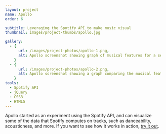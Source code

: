 ```yaml
---
layout: project
name: Apollo
order: 6

subtitle: Leveraging the Spotify API to make music visual
thumbnail: images/project-thumbs/apollo.jpg

gallery:
  - {
      url: /images/project-photos/apollo-1.png,
      alt: Apollo screenshot showing graph of musical features for a song
    }
  - {
      url: /images/project-photos/apollo-2.png,
      alt: Apollo screenshot showing a graph comparing the musical features of two songs
    }
tools:
  - Spotify API
  - jQuery
  - CSS3
  - HTML5
---
```


Apollo started as an experiment using the Spotify API, and can visualize some of the data that Spotify computes on tracks, such as danceability, acousticness, and more. If you want to see how it works in action, <a href='http://viktorkoves.com/apollo'>try it out</a>.
